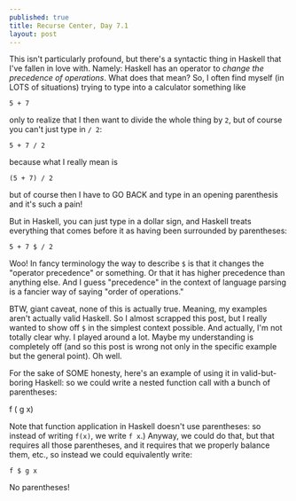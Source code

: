 ```yaml
---
published: true
title: Recurse Center, Day 7.1
layout: post
---
```

This isn't particularly profound, but there's a syntactic thing in Haskell that I've fallen in love with. Namely: Haskell has an operator to *change the precedence of operations*. What does that mean? So, I often find myself (in LOTS of situations) trying to type into a calculator something like

    5 + 7

only to realize that I then want to divide the whole thing by `2`, but of course you can't just type in `/ 2`:

    5 + 7 / 2

because what I really mean is 

    (5 + 7) / 2

but of course then I have to GO BACK and type in an opening parenthesis and it's such a pain!

But in Haskell, you can just type in a dollar sign, and Haskell treats everything that comes before it as having been surrounded by parentheses:

    5 + 7 $ / 2

Woo! In fancy terminology the way to describe `$` is that it changes the "operator precedence" or something. Or that it has higher precedence than anything else. And I guess "precedence" in the context of language parsing is a fancier way of saying "order of operations."

BTW, giant caveat, none of this is actually true. Meaning, my examples aren't actually valid Haskell. So I almost scrapped this post, but I really wanted to show off `$` in the simplest context possible. And actually, I'm not totally clear why. I played around a lot. Maybe my understanding is completely off (and so this post is wrong not only in the specific example but the general point). Oh well. 

For the sake of SOME honesty, here's an example of using it in valid-but-boring Haskell: so we could write a nested function call with a bunch of parentheses:

   f ( g x)

Note that function application in Haskell doesn't use parentheses: so instead of writing `f(x)`, we write `f x`.) Anyway, we could do that, but that requires all those parentheses, and it requires that we properly balance them, etc., so instead we could equivalently write:

    f $ g x

No parentheses!
